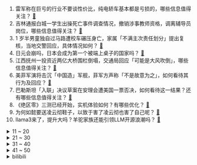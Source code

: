 1. 雷军称在巨亏的行业不要谈性价比，纯电轿车基本都是亏损的，哪些信息值得关注？ [:link:](https://www.zhihu.com/question/653346085)
2. 吉林通报白城一学生出操死亡事件调查情况，撤销涉事教师资格，调离辅导员岗位，哪些信息值得关注？ [:link:](https://www.zhihu.com/question/653347287)
3. 1 岁半男童独自过马路遭校车碾压身亡，家属「不满主次责任划分」提出复核，当地交警回应，具体情况如何？ [:link:](https://www.zhihu.com/question/653300509)
4. 日元会崩吗，日本会成为第一个被端上桌子的国家吗？ [:link:](https://www.zhihu.com/question/653217663)
5. 江西抚州一投资近两亿大桥围栏倒塌，交通局回应「可能是大风吹倒」，哪些信息值得关注？ [:link:](https://www.zhihu.com/question/653228047)
6. 美菲军演将击沉「中国造」军舰，菲军方声称「不是故意为之」，如何看待其行为及回应？ [:link:](https://www.zhihu.com/question/653338734)
7. 巴勒斯坦「入联」决议草案在安理会遭美国一票否决，如何看待这一结果？还有哪些信息值得关注？ [:link:](https://www.zhihu.com/question/653401000)
8. 《绝区零》三测已经开始，实机体验如何？有哪些优化？ [:link:](https://www.zhihu.com/question/653309111)
9. 为何如懿要送凌云彻鞋子，以致于害了凌云彻也害了自己呢？ [:link:](https://www.zhihu.com/question/404204680)
10. llama3来了，提升大吗？羊驼家族还能引领LLM开源浪潮吗？ [:link:](https://www.zhihu.com/question/653374932)
<details>
<summary>11 ~ 20</summary>

11. 外媒爆料，美已同意以军在拉法开展行动，换取后者不对伊朗进行大规模反击，透露出什么信息？ [:link:](https://www.zhihu.com/question/653347673)
12. 为什么感觉《桃花源记》很诡异？ [:link:](https://www.zhihu.com/question/653351128)
13. 近 50 家企业修正业绩预告，多家上市公司业绩「大变脸」，如何看待这一现象？反映了哪些问题？如何解决？ [:link:](https://www.zhihu.com/question/653241495)
14. 理想 L6 车型上市，24.98万元起，有哪些亮点值得关注？ [:link:](https://www.zhihu.com/question/639579955)
15. 媒体「反对调休的声音，不能装作听不到」，公众为何反对调休？放假制度为何不能更贴民意？ [:link:](https://www.zhihu.com/question/653308216)
16. 高度近视800度，平时戴眼镜一天下来又沉又难受，怎么样配到合适的眼镜？ [:link:](https://www.zhihu.com/question/652499160)
17. 在当下的就业环境中，年轻人应该深耕一个行业，还是多试错、多去接触不同行业？ [:link:](https://www.zhihu.com/question/652232566)
18. 日元汇率走低，年轻人囤日元当理财，有人一个月已抄底 3 次，如何看待此事？哪些信息值得关注？ [:link:](https://www.zhihu.com/question/653344501)
19. 有人说士兵宁愿用普通手枪，也不会选“沙漠之鹰”，为什么？ [:link:](https://www.zhihu.com/question/653250320)
20. 我国北方是不产竹子的，当初以骑射为主的匈奴以及其他北方少数民族是拿什么做弓箭的？ [:link:](https://www.zhihu.com/question/653154535)
</details>
<details>
<summary>21 ~ 30</summary>

21. 如何评价华为 Pura70 Ultra 首创旋动伸缩镜头结构？对手机影像发展会产生哪些影响？ [:link:](https://www.zhihu.com/question/653302112)
22. 阿联酋经历 75 年来最大降雨，天空变成绿色，迪拜机场被淹，此次阿联酋极端暴雨将带来哪些影响？ [:link:](https://www.zhihu.com/question/653240872)
23. 在当前的就业环境下，考研或考公是一种好选择吗？ [:link:](https://www.zhihu.com/question/651409549)
24. 优秀的领导者通常具备哪些特质，能够让他们在团队中脱颖而出？ [:link:](https://www.zhihu.com/question/652576276)
25. 现在科技这么发达，为什么超长焦镜头成像质量还是很差？ [:link:](https://www.zhihu.com/question/653223764)
26. 想离职结果被辞退了是种怎样的体验？ [:link:](https://www.zhihu.com/question/652238223)
27. 为什么我特别讨厌情绪价值这个词? [:link:](https://www.zhihu.com/question/653121998)
28. 你还记得你第一份工作的工资是多少钱吗？ [:link:](https://www.zhihu.com/question/652752395)
29. 桃田贤斗宣布退役，如何评价他的职业生涯？ [:link:](https://www.zhihu.com/question/653310270)
30. 该如何应对中年被裁员的危机？ [:link:](https://www.zhihu.com/question/653269717)
</details>
<details>
<summary>31 ~ 40</summary>

31. 语文能力突击小测！这些记忆里的字词和古诗，你记得吗？ [:link:](https://www.zhihu.com/question/653344879)
32. 家长该不该把自己家财务真正情况告诉孩子？ [:link:](https://www.zhihu.com/question/263465293)
33. 4 月 18 日国际乒联男子世界杯，樊振东 4：3 战胜林诗栋晋级八强，你对该选手后续比赛有哪些期待？ [:link:](https://www.zhihu.com/question/653361252)
34. 《为美好的世界献上祝福》中和真为什么就是不会对阿库娅动心？ [:link:](https://www.zhihu.com/question/358099577)
35. 如何在工作和个人生活之间找到平衡？ [:link:](https://www.zhihu.com/question/653326766)
36. 二月中国减持美债 227 亿美元，日本增持 164 亿美元，英国增持 96 亿美元，哪些信息值得关注？ [:link:](https://www.zhihu.com/question/653299113)
37. 「数字游民」的收入来源有哪些？普通人当「数字游民」如何有效抵御风险？ [:link:](https://www.zhihu.com/question/653020050)
38. 同时间入职的同事进步比我快也更得领导赏识，又羡慕又挫败，我该怎么办？ [:link:](https://www.zhihu.com/question/652075606)
39. 怎样才能培养出一个自律且良好的生活习惯呢？ [:link:](https://www.zhihu.com/question/653099213)
40. 周末和非工作日，要如何营造一个有利于阅读的氛围？ [:link:](https://www.zhihu.com/question/652524845)
</details>
<details>
<summary>41 ~ 50</summary>

41. 每天坚持跑步真的可以瘦下来吗？ [:link:](https://www.zhihu.com/question/649296172)
42. 宝钗坐在宝玉床边绣鸳鸯，黛玉看到后为什么没有生气？ [:link:](https://www.zhihu.com/question/646026149)
43. 两个相亲对象。怎么选? [:link:](https://www.zhihu.com/question/653219825)
44. 一女子感冒输液后身亡，家属质疑「院方输错药导致」，安徽芜湖鸠江卫健委：已介入调查，具体情况如何？ [:link:](https://www.zhihu.com/question/653299830)
45. 高强度高压工作人群，为什么更需要运动？ [:link:](https://www.zhihu.com/question/653110890)
46. 通过互联网可以更高效地获取信息和学习知识，我们还必须要读书吗？ [:link:](https://www.zhihu.com/question/653243891)
47. 你认为世界上最伟大的古遗址是什么？为什么？ [:link:](https://www.zhihu.com/question/650719750)
48. 数学史上有哪些数字或规模很大的反例？ [:link:](https://www.zhihu.com/question/652395396)
49. 《绝区零》“喧响测试”已开启，来聊一聊这次的游戏体验如何？ [:link:](https://www.zhihu.com/question/653309470)
50. 你养宠物了吗？能分享一下你养宠物的原因吗？或者是你们之间的趣事？ [:link:](https://www.zhihu.com/question/652526983)
</details><details>
<summary>bilibili</summary>

</details>